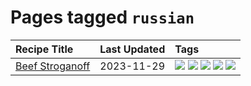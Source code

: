 # Pages tagged `russian`

|Recipe Title|Last Updated|Tags
|:---|:---|:---|
|[Beef Stroganoff](../recipes/beefstroganoff.md)|2023-11-29|[![](https://img.shields.io/badge/tag-beef-13fda6)](../tags/beef.md) [![](https://img.shields.io/badge/tag-dairy-062ab)](../tags/dairy.md) [![](https://img.shields.io/badge/tag-dinner-cb29b)](../tags/dinner.md) [![](https://img.shields.io/badge/tag-russian-bb15fd)](../tags/russian.md) [![](https://img.shields.io/badge/tag-stovetop-8f457a)](../tags/stovetop.md)|